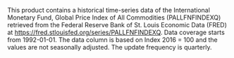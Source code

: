 This product contains a historical time-series data of the International Monetary Fund, Global Price Index of All Commodities (PALLFNFINDEXQ) retrieved from the Federal Reserve Bank of St. Louis Economic Data (FRED) at https://fred.stlouisfed.org/series/PALLFNFINDEXQ. Data coverage starts from 1992-01-01. The data column is based on Index 2016 = 100 and the values are not seasonally adjusted. The update frequency is quarterly.